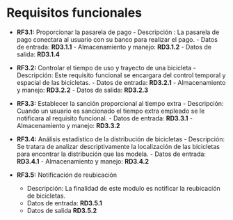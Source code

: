# Requisitos funcionales


- **RF3.1:** Proporcionar la pasarela de pago
      - Descripción : La pasarela de pago conectara al usuario con su banco para realizar el pago.
      - Datos de entrada: **RD3.1.1**
      - Almacenamiento y manejo: **RD3.1.2**
      - Datos de salida: **RD3.1.4**


- **RF3.2:** Controlar el tiempo de uso y trayecto de una bicicleta
      - Descripción: Este requisito funcional se encargara del control temporal y espacial de las bicicletas.
      - Datos de entrada: **RD3.2.1**
      - Almacenamiento y manejo: **RD3.2.2**
      - Datos de salida: **RD3.2.3**


- **RF3.3:** Establecer la sanción proporcional al tiempo extra
      - Descripción: Cuando un usuario es sancionado el tiempo extra empleado se le notificara al requisito funcional.
      - Datos de entrada: **RD3.3.1**
      - Almacenamiento y manejo: **RD3.3.2**


- **RF3.4:** Análisis estadístico de la distribución de bicicletas
      - Descripción: Se tratara de analizar descriptivamente la localización de las bicicletas para encontrar la distribución que las modela.
      - Datos de entrada: **RD3.4.1**
      - Almacenamiento y manejo: **RD3.4.2** 


- **RF3.5:** Notificación de reubicación
     - Descripción: La finalidad de este modulo es notificar la reubicación de bicicletas.
     - Datos de entrada: **RD3.5.1** 
     - Datos de salida **RD3.5.2** 
